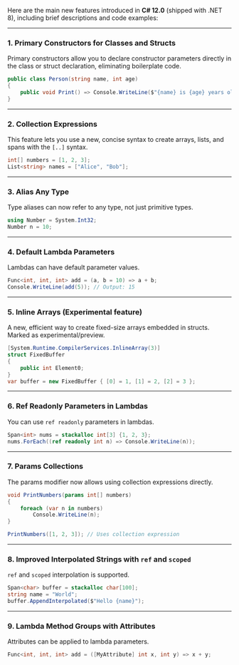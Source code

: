 Here are the main new features introduced in **C# 12.0** (shipped with .NET 8), including brief descriptions and code examples:

---

### 1. **Primary Constructors for Classes and Structs**
Primary constructors allow you to declare constructor parameters directly in the class or struct declaration, eliminating boilerplate code.

```csharp
public class Person(string name, int age)
{
    public void Print() => Console.WriteLine($"{name} is {age} years old.");
}
```

---

### 2. **Collection Expressions**
This feature lets you use a new, concise syntax to create arrays, lists, and spans with the `[..]` syntax.

```csharp
int[] numbers = [1, 2, 3];
List<string> names = ["Alice", "Bob"];
```

---

### 3. **Alias Any Type**
Type aliases can now refer to any type, not just primitive types.

```csharp
using Number = System.Int32;
Number n = 10;
```

---

### 4. **Default Lambda Parameters**
Lambdas can have default parameter values.

```csharp
Func<int, int, int> add = (a, b = 10) => a + b;
Console.WriteLine(add(5)); // Output: 15
```

---

### 5. **Inline Arrays (Experimental feature)**
A new, efficient way to create fixed-size arrays embedded in structs. Marked as experimental/preview.

```csharp
[System.Runtime.CompilerServices.InlineArray(3)]
struct FixedBuffer
{
    public int Element0;
}
var buffer = new FixedBuffer { [0] = 1, [1] = 2, [2] = 3 };
```

---

### 6. **Ref Readonly Parameters in Lambdas**
You can use `ref readonly` parameters in lambdas.

```csharp
Span<int> nums = stackalloc int[3] {1, 2, 3};
nums.ForEach((ref readonly int n) => Console.WriteLine(n));
```

---

### 7. **Params Collections**
The params modifier now allows using collection expressions directly.

```csharp
void PrintNumbers(params int[] numbers)
{
    foreach (var n in numbers)
        Console.WriteLine(n);
}

PrintNumbers([1, 2, 3]); // Uses collection expression
```

---

### 8. **Improved Interpolated Strings with `ref` and `scoped`**
`ref` and `scoped` interpolation is supported.

```csharp
Span<char> buffer = stackalloc char[100];
string name = "World";
buffer.AppendInterpolated($"Hello {name}");
```

---

### 9. **Lambda Method Groups with Attributes**
Attributes can be applied to lambda parameters.

```csharp
Func<int, int, int> add = ([MyAttribute] int x, int y) => x + y;
```
~~~~~~~~~~~~~~~~


